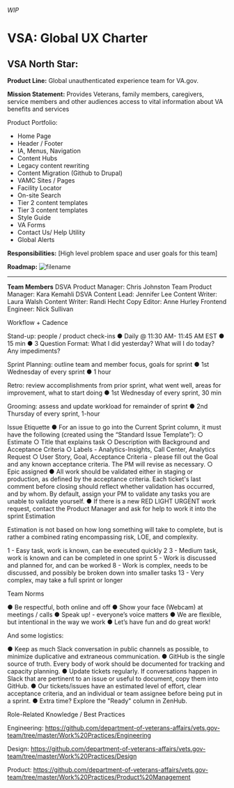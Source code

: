 _WIP_
# VSA: Global UX Charter

## VSA North Star:

**Product Line:**
Global unauthenticated experience team for VA.gov.

**Mission Statement:**
Provides Veterans, family members, caregivers, service members and other
audiences access to vital information about VA benefits and services

Product Portfolio:
-	Home Page 
-	Header / Footer 
-	IA, Menus, Navigation 
-	Content Hubs 
-	Legacy content rewriting 
-	Content Migration (Github to Drupal) 
-	VAMC Sites / Pages  
-	Facility Locator 
-	On-site Search  
-	Tier 2 content templates 
-	Tier 3 content templates 
-	Style Guide 
-	VA Forms 
-	Contact Us/ Help Utility
-	Global Alerts

**Responsibilities:**
[High level problem space and user goals for this team]

**Roadmap:**
![filename](filename.png)

________________________________________

**Team Members**
DSVA Product Manager: Chris Johnston
Team Product Manager: Kara Kemahli
DSVA Content Lead: Jennifer Lee
Content Writer:  Laura Walsh
Content Writer: Randi Hecht 
Copy Editor:  Anne Hurley
Frontend Engineer:  Nick Sullivan

Workflow + Cadence

Stand-up: people / product check-ins
●	Daily @ 11:30 AM-  11:45 AM EST
●	15 min
●	3 Question Format: What I did yesterday? What will I do today? Any impediments?

Sprint Planning: outline team and member focus, goals for sprint
●	1st Wednesday of every sprint
●	1 hour

Retro: review accomplishments from prior sprint, what went well, areas for improvement, what to start doing
●	1st Wednesday of every sprint, 30 min

Grooming: assess and update workload for remainder of sprint
●	2nd Thursday of every sprint, 1-hour

Issue Etiquette
●	For an issue to go into the Current Sprint column, it must have the following (created using the “Standard Issue Template”):
○	Estimate
○	Title that explains task
○	Description with Background and Acceptance Criteria
○	Labels - Analytics-Insights, Call Center, Analytics Request
○	User Story, Goal, Acceptance Criteria - please fill out the Goal and any known acceptance criteria. The PM will revise as necessary.
○	Epic assigned
●	All work should be validated either in staging or production, as defined by the acceptance criteria. Each ticket's last comment before closing should reflect whether validation has occurred, and by whom. By default, assign your PM to validate any tasks you are unable to validate yourself.
●	If there is a new RED LIGHT URGENT work request, contact the Product Manager and ask for help to work it into the sprint
Estimation

Estimation is not based on how long something will take to complete, but is rather a combined rating encompassing risk, LOE, and complexity.

1 - Easy task, work is known, can be executed quickly
2
3 - Medium task, work is known and can be completed in one sprint
5 - Work is discussed and planned for, and can be worked 
8 - Work is complex, needs to be discussed, and possibly be broken down into smaller tasks
13 - Very complex, may take a full sprint or longer

Team Norms

●	Be respectful, both online and off
●	Show your face (Webcam) at meetings / calls
●	Speak up! - everyone’s voice matters
●	We are flexible, but intentional in the way we work
●	Let’s have fun and do great work!

And some logistics:

●	Keep as much Slack conversation in public channels as possible, to minimize duplicative and extraneous communication.
●	GitHub is the single source of truth. Every body of work should be documented for tracking and capacity planning.
●	Update tickets regularly. If conversations happen in Slack that are pertinent to an issue or useful to document, copy them into GitHub.
●	Our tickets/issues have an estimated level of effort, clear acceptance criteria, and an individual or team assignee before being put in a sprint.
●	Extra time? Explore the "Ready" column in ZenHub.

Role-Related Knowledge / Best Practices

Engineering: https://github.com/department-of-veterans-affairs/vets.gov-team/tree/master/Work%20Practices/Engineering

Design: https://github.com/department-of-veterans-affairs/vets.gov-team/tree/master/Work%20Practices/Design

Product: https://github.com/department-of-veterans-affairs/vets.gov-team/tree/master/Work%20Practices/Product%20Management


